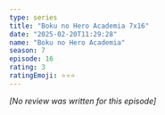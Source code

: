 ```yaml
---
type: series
title: "Boku no Hero Academia 7x16"
date: "2025-02-20T11:29:28"
name: "Boku no Hero Academia"
season: 7
episode: 16
rating: 3
ratingEmoji: ⭐️⭐️⭐️
---
```


*[No review was written for this episode]*
